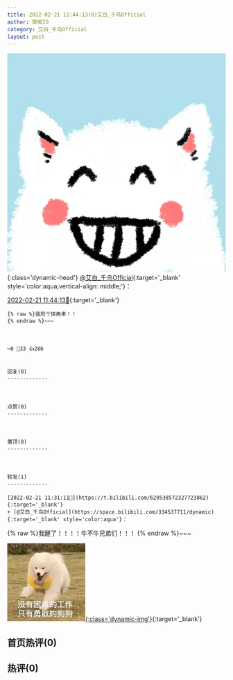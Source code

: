 ```yaml
---
title: 2022-02-21 11:44:13(0)艾白_千鸟Official
author: 御坂IO
category: 艾白_千鸟Official
layout: post
---
```


![img](/images/9ae8b9445fd0665cc014d9080156a45271be73c6.jpg){:class='dynamic-head'}
[@艾白_千鸟Official](https://space.bilibili.com/334537711/dynamic){:target='_blank' style='color:aqua;vertical-align: middle;'}：

[2022-02-21 11:44:13🔗](https://t.bilibili.com/629541930992166260){:target='_blank'}

~~~
{% raw %}我煎个饼再来！！
{% endraw %}~~~



↪️0 💬33 👍286


回复(0)
-------------



点赞(0)
-------------



置顶(0)
-------------



转发(1)
-------------

[2022-02-21 11:31:11🔗](https://t.bilibili.com/629538572327723862){:target='_blank'}
+ [@艾白_千鸟Official](https://space.bilibili.com/334537711/dynamic){:target='_blank' style='color:aqua'}：
~~~
{% raw %}我醒了！！！！牛不牛兄弟们！！！
{% endraw %}~~~


[![img](/images/f9979d3797f69589ef9b9083ed97eb312d093174.jpg){:class='dynamic-img'}](/images/f9979d3797f69589ef9b9083ed97eb312d093174.jpg){:target='_blank'}




首页热评(0)
-------------



热评(0)
-------------



